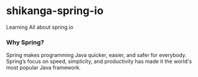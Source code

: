 # shikanga-spring-io
Learning All about spring.io

### Why Spring?
Spring makes programming Java quicker, easier, and safer for everybody. 
Spring’s focus on speed, simplicity, and productivity has made it the world's most popular Java framework.
